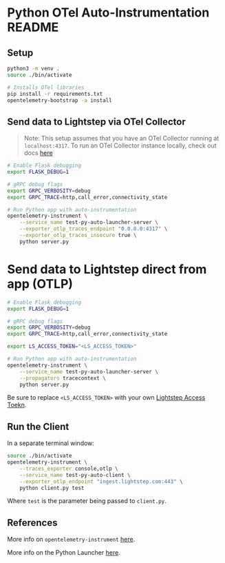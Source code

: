 # Python OTel Auto-Instrumentation README

## Setup

```bash
python3 -m venv .
source ./bin/activate

# Installs OTel libraries
pip install -r requirements.txt
opentelemetry-bootstrap -a install
```

## Send data to Lightstep via OTel Collector

> Note: This setup assumes that you have an OTel Collector running at `localhost:4317`. To run an OTel Collector instance locally, check out docs [here](../../../collector/vanilla/readme.md)

```bash
# Enable Flask debugging
export FLASK_DEBUG=1

# gRPC debug flags
export GRPC_VERBOSITY=debug
export GRPC_TRACE=http,call_error,connectivity_state

# Run Python app with auto-instrumentation
opentelemetry-instrument \
    --service_name test-py-auto-launcher-server \
    --exporter_otlp_traces_endpoint "0.0.0.0:4317" \
    --exporter_otlp_traces_insecure true \
    python server.py
```

# Send data to Lightstep direct from app (OTLP)

```bash
# Enable Flask debugging
export FLASK_DEBUG=1

# gRPC debug flags
export GRPC_VERBOSITY=debug
export GRPC_TRACE=http,call_error,connectivity_state

export LS_ACCESS_TOKEN="<LS_ACCESS_TOKEN>"

# Run Python app with auto-instrumentation
opentelemetry-instrument \
    --service_name test-py-auto-launcher-server \
    --propagators tracecontext \
    python server.py
```

Be sure to replace `<LS_ACCESS_TOKEN>` with your own [Lightstep Access Toekn](https://docs.lightstep.com/docs/create-and-manage-access-tokens).

## Run the Client

In a separate terminal window:

```bash
source ./bin/activate
opentelemetry-instrument \
    --traces_exporter console,otlp \
    --service_name test-py-auto-client \
    --exporter_otlp_endpoint "ingest.lightstep.com:443" \
    python client.py test
```

Where `test` is the parameter being passed to `client.py`.

## References

More info on `opentelemetry-instrument` [here](https://github.com/open-telemetry/opentelemetry-python-contrib/tree/main/opentelemetry-instrumentation).

More info on the Python Launcher [here](https://github.com/lightstep/otel-launcher-python).